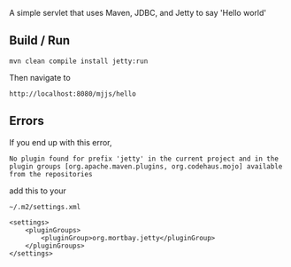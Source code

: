 
A simple servlet that uses Maven, JDBC, and Jetty to say 'Hello world'

Build / Run
-----------

    mvn clean compile install jetty:run

Then navigate to 

    http://localhost:8080/mjjs/hello

Errors
------

If you end up with this error, 

    No plugin found for prefix 'jetty' in the current project and in the
    plugin groups [org.apache.maven.plugins, org.codehaus.mojo] available
    from the repositories

add this to your

    ~/.m2/settings.xml

    <settings>
        <pluginGroups>
            <pluginGroup>org.mortbay.jetty</pluginGroup>
        </pluginGroups>
    </settings>

